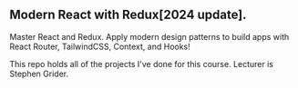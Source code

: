 <h2>Modern React with Redux[2024 update].</h2>

Master React and Redux. Apply modern design patterns to build apps with React Router, TailwindCSS, Context, and Hooks!

This repo holds all of the projects I've done for this course. Lecturer is Stephen Grider. 
